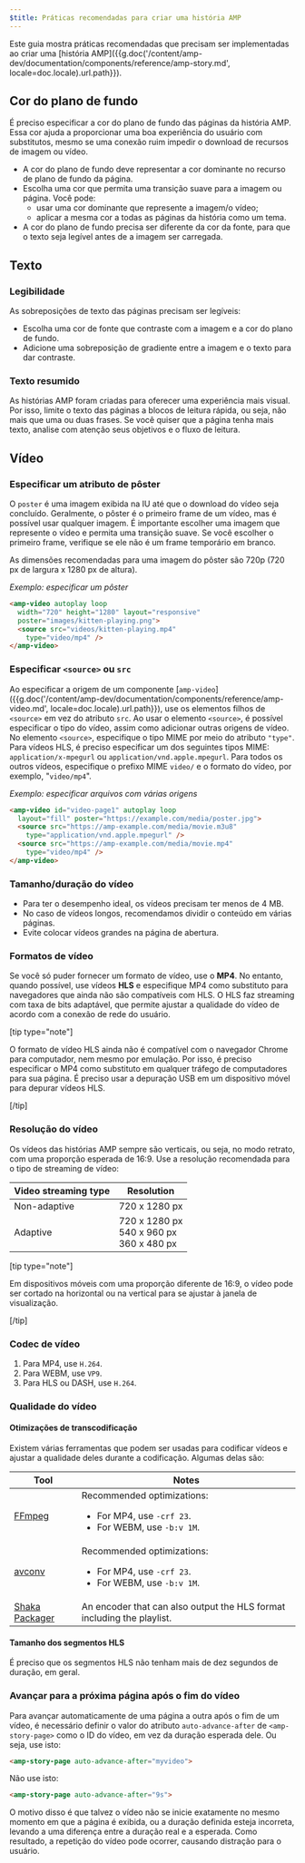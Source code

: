 ```yaml
---
$title: Práticas recomendadas para criar uma história AMP
---
```


Este guia mostra práticas recomendadas que precisam ser implementadas ao criar uma [história AMP]({{g.doc('/content/amp-dev/documentation/components/reference/amp-story.md', locale=doc.locale).url.path}}).

## Cor do plano de fundo  

É preciso especificar a cor do plano de fundo das páginas da história AMP. Essa cor ajuda a proporcionar uma boa experiência do usuário com substitutos, mesmo se uma conexão ruim impedir o download de recursos de imagem ou vídeo.

*   A cor do plano de fundo deve representar a cor dominante no recurso de plano de fundo da página.
*   Escolha uma cor que permita uma transição suave para a imagem ou página. Você pode:
    *   usar uma cor dominante que represente a imagem/o vídeo;
    *   aplicar a mesma cor a todas as páginas da história como um tema. 
*   A cor do plano de fundo precisa ser diferente da cor da fonte, para que o texto seja legível antes de a imagem ser carregada.

## Texto 

### Legibilidade

As sobreposições de texto das páginas precisam ser legíveis:

* Escolha uma cor de fonte que contraste com a imagem e a cor do plano de fundo.
* Adicione uma sobreposição de gradiente entre a imagem e o texto para dar contraste.

### Texto resumido   

As histórias AMP foram criadas para oferecer uma experiência mais visual. Por isso, limite o texto das páginas a blocos de leitura rápida, ou seja, não mais que uma ou duas frases. Se você quiser que a página tenha mais texto, analise com atenção seus objetivos e o fluxo de leitura.

## Vídeo  

### Especificar um atributo de pôster 

O `poster` é uma imagem exibida na IU até que o download do vídeo seja concluído. Geralmente, o pôster é o primeiro frame de um vídeo, mas é possível usar qualquer imagem.  É importante escolher uma imagem que represente o vídeo e permita uma transição suave. Se você escolher o primeiro frame, verifique se ele não é um frame temporário em branco. 

As dimensões recomendadas para uma imagem do pôster são 720p (720 px de largura x 1280 px de altura).

*Exemplo: especificar um pôster*

```html
<amp-video autoplay loop
  width="720" height="1280" layout="responsive"
  poster="images/kitten-playing.png">
  <source src="videos/kitten-playing.mp4"
    type="video/mp4" />
</amp-video>
```

### Especificar `<source>` ou `src` 

Ao especificar a origem de um componente [`amp-video`]({{g.doc('/content/amp-dev/documentation/components/reference/amp-video.md', locale=doc.locale).url.path}}), use os elementos filhos de `<source>` em vez do atributo `src`. Ao usar o elemento `<source>`, é possível especificar o tipo do vídeo, assim como adicionar outras origens de vídeo. No elemento `<source>`, especifique o tipo MIME por meio do atributo `"type"`. Para vídeos HLS, é preciso especificar um dos seguintes tipos MIME: `application/x-mpegurl` ou `application/vnd.apple.mpegurl`. Para todos os outros vídeos, especifique o prefixo MIME `video/` e o formato do vídeo, por exemplo, "`video/mp4`".

*Exemplo: especificar arquivos com várias origens*

```html
<amp-video id="video-page1" autoplay loop
  layout="fill" poster="https://example.com/media/poster.jpg">
  <source src="https://amp-example.com/media/movie.m3u8"
    type="application/vnd.apple.mpegurl" />
  <source src="https://amp-example.com/media/movie.mp4"
    type="video/mp4" />
</amp-video>
```

### Tamanho/duração do vídeo

*  Para ter o desempenho ideal, os vídeos precisam ter menos de 4 MB.
*   No caso de vídeos longos, recomendamos dividir o conteúdo em várias páginas.
*   Evite colocar vídeos grandes na página de abertura.

### Formatos de vídeo

Se você só puder fornecer um formato de vídeo, use o **MP4**.  No entanto, quando possível, use vídeos **HLS** e especifique MP4 como substituto para navegadores que ainda não são compatíveis com HLS. O HLS faz streaming com taxa de bits adaptável, que permite ajustar a qualidade do vídeo de acordo com a conexão de rede do usuário.

[tip type="note"]

O formato de vídeo HLS ainda não é compatível com o navegador Chrome para computador, nem mesmo por emulação. Por isso, é preciso especificar o MP4 como substituto em qualquer tráfego de computadores para sua página. É preciso usar a depuração USB em um dispositivo móvel para depurar vídeos HLS.

[/tip]

### Resolução do vídeo

Os vídeos das histórias AMP sempre são verticais, ou seja, no modo retrato, com uma proporção esperada de 16:9. Use a resolução recomendada para o tipo de streaming de vídeo: 

<table>
  <thead>
    <tr>
     <th>Video streaming type</th>
     <th>Resolution</th>
    </tr>
  </thead>
  <tbody>
    <tr>
     <td>Non-adaptive</td>
     <td>720 x 1280 px</td>
    </tr>
    <tr>
     <td>Adaptive</td>
     <td>720 x 1280 px<br>540 x 960 px<br>360 x 480 px</td>
    </tr>
  </tbody>
</table>

[tip type="note"]

Em dispositivos móveis com uma proporção diferente de 16:9, o vídeo pode ser cortado na horizontal ou na vertical para se ajustar à janela de visualização.

[/tip]

### Codec de vídeo

1.  Para MP4, use `H.264`.
1.  Para WEBM, use `VP9`.
1.  Para HLS ou DASH, use `H.264`.

### Qualidade do vídeo

#### Otimizações de transcodificação

Existem várias ferramentas que podem ser usadas para codificar vídeos e ajustar a qualidade deles durante a codificação.  Algumas delas são:

<table>
  <thead>
    <tr>
     <th>Tool</th>
     <th>Notes</th>
    </tr>
  </thead>
  <tbody>
    <tr>
     <td><a href="https://www.ffmpeg.org/about.html">FFmpeg</a>
     </td>
     <td>Recommended optimizations:
      <ul>
        <li>For MP4, use <code>-crf 23</code>.</li>
        <li>For WEBM, use <code>-b:v 1M</code>.</li>
      </ul>
     </td>
    </tr>
    <tr>
     <td><a href="https://libav.org/avconv.html">avconv</a>
     </td>
     <td>Recommended optimizations:
      <ul>
        <li>For MP4, use <code>-crf 23</code>.</li>
        <li>For WEBM, use <code>-b:v 1M</code>.</li>
      </ul>
     </td>
    </tr>
    <tr>
     <td><a href="https://github.com/google/shaka-packager">Shaka Packager</a></td>
     <td>An encoder that can also output the HLS format including the playlist.
     </td>
    </tr>
  </tbody>
</table>

#### Tamanho dos segmentos HLS

É preciso que os segmentos HLS não tenham mais de dez segundos de duração, em geral.

### Avançar para a próxima página após o fim do vídeo

Para avançar automaticamente de uma página a outra após o fim de um vídeo, é necessário definir o valor do atributo `auto-advance-after` de `<amp-story-page>` como o ID do vídeo, em vez da duração esperada dele. Ou seja, use isto:

```html
<amp-story-page auto-advance-after="myvideo">
```

Não use isto:

```html
<amp-story-page auto-advance-after="9s">
```

O motivo disso é que talvez o vídeo não se inicie exatamente no mesmo momento em que a página é exibida, ou a duração definida esteja incorreta, levando a uma diferença entre a duração real e a esperada. Como resultado, a repetição do vídeo pode ocorrer, causando distração para o usuário.
 
